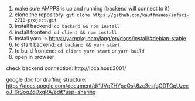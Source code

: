 1. make sure AMPPS is up and running (backend will connect to it) 
1. clone the repository: `git clone https://github.com/kauffmanes/infsci-2710-project.git`
2. install backend: `cd backend && npm install`
3. install frontend: `cd client && npm install`
4. install yarn -> https://yarnpkg.com/lang/en/docs/install/#debian-stable
5. to start backend: `cd backend && yarn start`
5. to build frontend: `cd client yarn start` or `yarn build`
6. open in browser 


check backend connection: http://localhost:3001/

google doc for drafting structure: https://docs.google.com/document/d/1JVpZHYpeQsk6zc3esfgODTGpUzecoJ-6rSoqZdDxqRA/edit?usp=sharing

